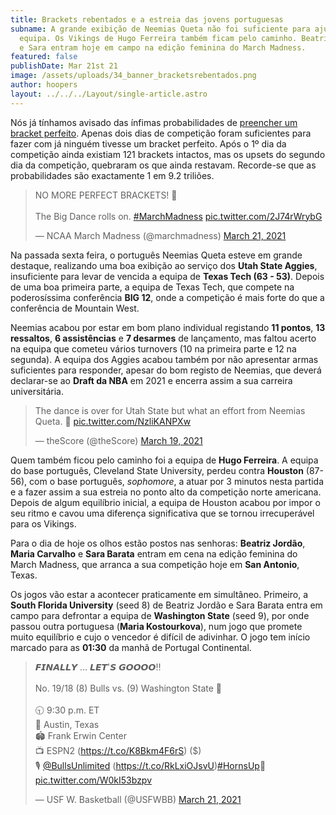 ```yaml
---
title: Brackets rebentados e a estreia das jovens portuguesas
subname: A grande exibição de Neemias Queta não foi suficiente para ajudar a
  equipa. Os Vikings de Hugo Ferreira também ficam pelo caminho. Beatriz, Maria
  e Sara entram hoje em campo na edição feminina do March Madness.
featured: false
publishDate: Mar 21st 21
image: /assets/uploads/34_banner_bracketsrebentados.png
author: hoopers
layout: ../../../Layout/single-article.astro
---
```


Nós já tínhamos avisado das ínfimas probabilidades de [preencher um bracket perfeito](https://www.hoopers.club/noticias/faz-o-teu-bracket-e-participa-na-competicao). Apenas dois dias de competição foram suficientes para fazer com já ninguém tivesse um bracket perfeito. Após o 1º dia da competição ainda existiam 121 brackets intactos, mas os upsets do segundo dia da competição, quebraram os que ainda restavam. Recorde-se que as probabilidades são exactamente 1 em 9.2 triliões.

<blockquote class="twitter-tweet"><p lang="en" dir="ltr">NO MORE PERFECT BRACKETS! 🤯<br><br>The Big Dance rolls on. <a href="https://twitter.com/hashtag/MarchMadness?src=hash&amp;ref_src=twsrc%5Etfw">#MarchMadness</a> <a href="https://t.co/2J74rWrybG">pic.twitter.com/2J74rWrybG</a></p>&mdash; NCAA March Madness (@marchmadness) <a href="https://twitter.com/marchmadness/status/1373448352688439301?ref_src=twsrc%5Etfw">March 21, 2021</a></blockquote> <script async src="https://platform.twitter.com/widgets.js" charset="utf-8"></script>

Na passada sexta feira, o português Neemias Queta esteve em grande destaque, realizando uma boa exibição ao serviço dos **Utah State Aggies**, insuficiente para levar de vencida a equipa de **Texas Tech (63 - 53)**. Depois de uma boa primeira parte, a equipa de Texas Tech, que compete na poderosíssima conferência **BIG 12**, onde a competição é mais forte do que a conferência de Mountain West.

Neemias acabou por estar em bom plano individual registando **11 pontos**, **13 ressaltos**, **6 assistências** e **7 desarmes** de lançamento, mas faltou acerto na equipa que cometeu vários turnovers (10 na primeira parte e 12 na segunda). A equipa dos Aggies acabou também por não apresentar armas suficientes para responder, apesar do bom registo de Neemias, que deverá declarar-se ao **Draft da NBA** em 2021 e encerra assim a sua carreira universitária.

<blockquote class="twitter-tweet"><p lang="en" dir="ltr">The dance is over for Utah State but what an effort from Neemias Queta. 👏 <a href="https://t.co/NzliKANPXw">pic.twitter.com/NzliKANPXw</a></p>&mdash; theScore (@theScore) <a href="https://twitter.com/theScore/status/1373003667067002885?ref_src=twsrc%5Etfw">March 19, 2021</a></blockquote> <script async src="https://platform.twitter.com/widgets.js" charset="utf-8"></script>

Quem também ficou pelo caminho foi a equipa de **Hugo Ferreira**. A equipa do base português, Cleveland State University, perdeu contra **Houston** (87-56), com o base português, _sophomore_, a atuar por 3 minutos nesta partida e a fazer assim a sua estreia no ponto alto da competição norte americana. Depois de algum equilíbrio inicial, a equipa de Houston acabou por impor o seu ritmo e cavou uma diferença significativa que se tornou irrecuperável para os Vikings.

Para o dia de hoje os olhos estão postos nas senhoras: **Beatriz Jordão**, **Maria Carvalho** e **Sara Barata** entram em cena na edição feminina do March Madness, que arranca a sua competição hoje em **San Antonio**, Texas.

Os jogos vão estar a acontecer praticamente em simultâneo. Primeiro, a **South Florida University** (seed 8) de Beatriz Jordão e Sara Barata entra em campo para defrontar a equipa de **Washington State** (seed 9), por onde passou outra portuguesa (**Maria Kostourkova**), num jogo que promete muito equilíbrio e cujo o vencedor é difícil de adivinhar. O jogo tem início marcado para as **01:30** da manhã de Portugal Continental.

<blockquote class="twitter-tweet"><p lang="en" dir="ltr">𝙁𝙄𝙉𝘼𝙇𝙇𝙔 ... 𝙇𝙀𝙏&#39;𝙎 𝙂𝙊𝙊𝙊𝙊‼️<br><br>No. 19/18 (8) Bulls vs. (9) Washington State 🙌<br><br>🕤 9:30 p.m. ET<br>📍 Austin, Texas<br>🏟 Frank Erwin Center<br>📺 ESPN2 (<a href="https://t.co/K8Bkm4F6rS">https://t.co/K8Bkm4F6rS</a>) ($) <br>🎙 <a href="https://twitter.com/BullsUnlimited?ref_src=twsrc%5Etfw">@BullsUnlimited</a> (<a href="https://t.co/RkLxiOJsvU">https://t.co/RkLxiOJsvU</a>)<a href="https://twitter.com/hashtag/HornsUp?src=hash&amp;ref_src=twsrc%5Etfw">#HornsUp</a>🤘 <a href="https://t.co/W0kI53bzpv">pic.twitter.com/W0kI53bzpv</a></p>&mdash; USF W. Basketball (@USFWBB) <a href="https://twitter.com/USFWBB/status/1373620415168458756?ref_src=twsrc%5Etfw">March 21, 2021</a></blockquote> <script async src="https://platform.twitter.com/widgets.js" charset="utf-8"></script>
